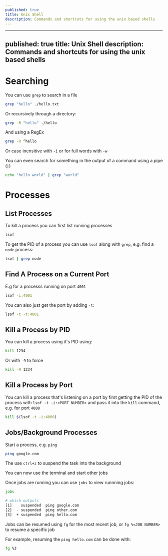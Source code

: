 ```yaml
---
published: true
title: Unix Shell
description: Commands and shortcuts for using the unix based shells
---
```


---
published: true
title: Unix Shell
description: Commands and shortcuts for using the unix based shells
---

# Searching

You can use `grep` to search in a file

```sh
grep "hello" ./hello.txt
```

Or recursively through a directory:

```sh
grep -R "hello" ./hello
```

And using a RegEx

```sh
grep -R ^hello
```

Or case inensitive with `-i` or for full words with `-w`

You can even search for something in the output of a command using a pipe (`|`)

```sh
echo "hello world" | grep "world"
```

# Processes

## List Processes

To kill a process you can first list running processes

```sh
lsof
```

To get the PID of a process you can use `lsof` along with `grep`, e.g. find a `node` process:

```sh
lsof | grep node
```

## Find A Process on a Current Port

E.g for a processs running on port `4001`

```sh
lsof -i:4001
```

You can also just get the port by adding `-t`:

```sh
lsof -t -t:4001
```

## Kill a Process by PID

You can kill a process using it's PID using:

```sh
kill 1234
```

Or with `-9` to force

```sh
kill -9 1234
```

## Kill a Process by Port

You can kill a process that's listening on a port by first getting the PID of the process with `lsof -t -i:<PORT NUMBER>` and pass it into the `kill` command, e.g. for port `4000`

```sh
kill $(lsof -t -i:4000)
```

## Jobs/Background Processes

Start a process, e.g. `ping`

```sh
ping google.com
```

The use `ctrl+z` to suspend the task into the background

You can now use the terminal and start other jobs

Once jobs are running you can use `jobs` to view runnning jobs:

```sh
jobs

# which outputs
[1]    suspended  ping google.com
[2]  - suspended  ping other.com
[3]  + suspended  ping hello.com
```

Jobs can be resumed using `fg` for the most recent job, or `fg %<JOB NUMBER>` to resume a specific job

For example, resuming the `ping hello.com` can be done with:

```sh
fg %3
```
